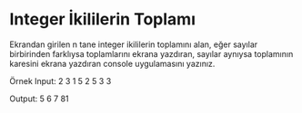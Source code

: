 # Integer İkililerin Toplamı

Ekrandan girilen n tane integer ikililerin toplamını alan, eğer sayılar birbirinden farklıysa toplamlarını ekrana yazdıran, sayılar aynıysa toplamının karesini ekrana yazdıran console uygulamasını yazınız.

Örnek Input: 2 3 1 5 2 5 3 3

Output: 5 6 7 81